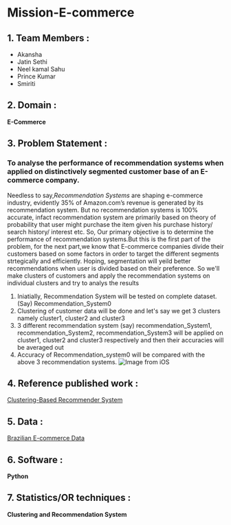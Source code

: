 # Mission-E-commerce 
## 1. Team Members : 
  * Akansha
  * Jatin Sethi
  * Neel kamal Sahu
  * Prince Kumar
  * Smiriti
   
## 2. Domain : 
**E-Commerce**

## 3. Problem Statement :
### To analyse the performance of recommendation systems when applied on distinctively segmented customer base of an E-commerce company.
Needless to say,*Recommendation Systems* are shaping e-commerce industry, evidently 35% of Amazon.com’s revenue is generated by its recommendation system.
But no recommendation systems is 100% accurate, infact recommendation system are primarily based on theory of probability that user might purchase the item given his purchase history/ search history/ interest etc. So, Our primary objective is to determine the performance of recommendation systems.But this is the first part of the problem, for the next part,we know that E-commerce companies divide their customers based on some factors in order to target the different segments strtegically and efficiently. Hoping, segmentation will yeild better recommendations when user is divided based on their preference. So we'll make clusters of customers and apply the recommendation systems on individual clusters and try to analys the results
1. Iniatially, Recommendation System will be tested on complete dataset. (Say) Recommendation_System0
2. Clustering of customer data will be done and let's say we get 3 clusters namely cluster1, cluster2 and cluster3  
3. 3 different recommendation system (say) recommendation_System1, recommendation_System2, recommendation_System3 will be applied on cluster1, cluster2 and          cluster3 respectively and then their accuracies will be averaged out
4. Accuracy of Recommendation_system0 will be compared with the above 3 recommendation systems.
![Image from iOS](https://user-images.githubusercontent.com/29731748/103335482-0a696e00-4a9b-11eb-9bb2-30b6a33fe4e4.jpg)


## 4. Reference published work :
[Clustering-Based Recommender System](https://www.researchgate.net/publication/266475973_Clustering-Based_Recommender_System_Using_Principles_of_Voting_Theory)
## 5. Data :
[Brazilian E-commerce Data](https://www.kaggle.com/olistbr/brazilian-ecommerce?select=olist_order_items_dataset.csv)
## 6. Software : 
**Python**

## 7. Statistics/OR techniques :
**Clustering and Recommendation System**
   

